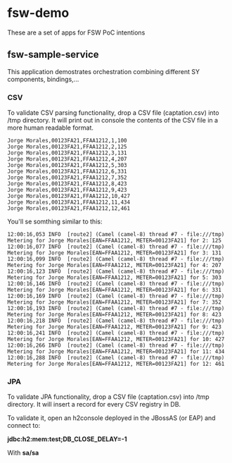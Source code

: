 # fsw-demo #
These are a set of apps for FSW PoC intentions

## fsw-sample-service ##
This application demostrates orchestration combining different SY components, bindings,... 

### CSV ###
To validate CSV parsing functionality, drop a CSV file (captation.csv) into /tmp directory.
It will print out in console the contents of the CSV file in a more human readable format.

```
Jorge Morales,00123FA21,FFAA1212,1,100
Jorge Morales,00123FA21,FFAA1212,2,125
Jorge Morales,00123FA21,FFAA1212,3,131
Jorge Morales,00123FA21,FFAA1212,4,207
Jorge Morales,00123FA21,FFAA1212,5,303
Jorge Morales,00123FA21,FFAA1212,6,331
Jorge Morales,00123FA21,FFAA1212,7,352
Jorge Morales,00123FA21,FFAA1212,8,423
Jorge Morales,00123FA21,FFAA1212,9,423
Jorge Morales,00123FA21,FFAA1212,10,427
Jorge Morales,00123FA21,FFAA1212,11,434
Jorge Morales,00123FA21,FFAA1212,12,461
```

You'll se somthing similar to this:
```
12:00:16,053 INFO  [route2] (Camel (camel-8) thread #7 - file:///tmp) Metering for Jorge Morales[EAN=FFAA1212, METER=00123FA21] for 2: 125
12:00:16,077 INFO  [route2] (Camel (camel-8) thread #7 - file:///tmp) Metering for Jorge Morales[EAN=FFAA1212, METER=00123FA21] for 3: 131
12:00:16,099 INFO  [route2] (Camel (camel-8) thread #7 - file:///tmp) Metering for Jorge Morales[EAN=FFAA1212, METER=00123FA21] for 4: 207
12:00:16,123 INFO  [route2] (Camel (camel-8) thread #7 - file:///tmp) Metering for Jorge Morales[EAN=FFAA1212, METER=00123FA21] for 5: 303
12:00:16,146 INFO  [route2] (Camel (camel-8) thread #7 - file:///tmp) Metering for Jorge Morales[EAN=FFAA1212, METER=00123FA21] for 6: 331
12:00:16,169 INFO  [route2] (Camel (camel-8) thread #7 - file:///tmp) Metering for Jorge Morales[EAN=FFAA1212, METER=00123FA21] for 7: 352
12:00:16,193 INFO  [route2] (Camel (camel-8) thread #7 - file:///tmp) Metering for Jorge Morales[EAN=FFAA1212, METER=00123FA21] for 8: 423
12:00:16,218 INFO  [route2] (Camel (camel-8) thread #7 - file:///tmp) Metering for Jorge Morales[EAN=FFAA1212, METER=00123FA21] for 9: 423
12:00:16,241 INFO  [route2] (Camel (camel-8) thread #7 - file:///tmp) Metering for Jorge Morales[EAN=FFAA1212, METER=00123FA21] for 10: 427
12:00:16,266 INFO  [route2] (Camel (camel-8) thread #7 - file:///tmp) Metering for Jorge Morales[EAN=FFAA1212, METER=00123FA21] for 11: 434
12:00:16,288 INFO  [route2] (Camel (camel-8) thread #7 - file:///tmp) Metering for Jorge Morales[EAN=FFAA1212, METER=00123FA21] for 12: 461
```

### JPA ###
To validate JPA functionality, drop a CSV file (captation.csv) into /tmp directory.
It will insert a record for every CSV registry in DB.

To validate it, open an h2console deployed in the JBossAS (or EAP) and connect to:

__jdbc:h2:mem:test;DB_CLOSE_DELAY=-1__

With __sa/sa__


